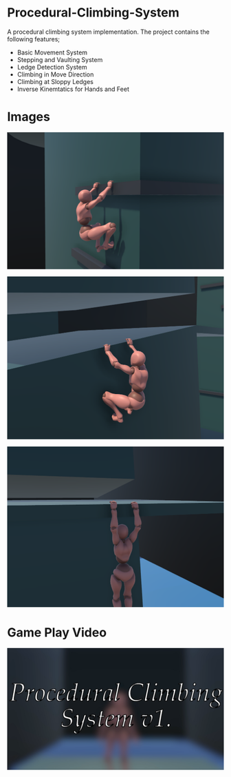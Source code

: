 # Procedural-Climbing-System

A procedural climbing system implementation. The project contains the following features;

* Basic Movement System
* Stepping and Vaulting System
* Ledge Detection System
* Climbing in Move Direction
* Climbing at Sloppy Ledges
* Inverse Kinemtatics for Hands and Feet

# Images

![](./Images/sideClimb.png)

![](./Images/sloppyLedge.png)

![](./Images/freeHang.png)

# Game Play Video

[![Procedural Climbing System](./Images/head.png)](https://www.youtube.com/watch?v=y4nskrCOcjE "Procedural Climbing System")

